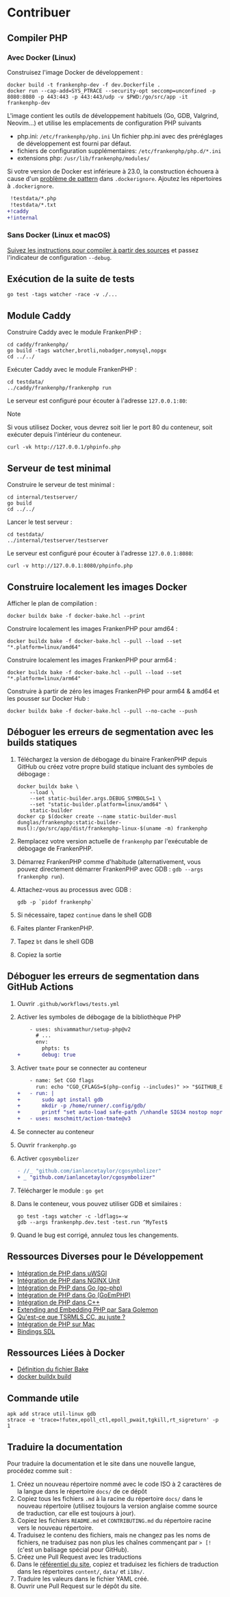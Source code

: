 # Contribuer

## Compiler PHP

### Avec Docker (Linux)

Construisez l'image Docker de développement :

```console
docker build -t frankenphp-dev -f dev.Dockerfile .
docker run --cap-add=SYS_PTRACE --security-opt seccomp=unconfined -p 8080:8080 -p 443:443 -p 443:443/udp -v $PWD:/go/src/app -it frankenphp-dev
```

L'image contient les outils de développement habituels (Go, GDB, Valgrind, Neovim...) et utilise les emplacements de configuration PHP suivants

- php.ini: `/etc/frankenphp/php.ini` Un fichier php.ini avec des préréglages de développement est fourni par défaut.
- fichiers de configuration supplémentaires: `/etc/frankenphp/php.d/*.ini`
- extensions php: `/usr/lib/frankenphp/modules/`

Si votre version de Docker est inférieure à 23.0, la construction échouera à cause d'un [problème de pattern](https://github.com/moby/moby/pull/42676) dans `.dockerignore`. Ajoutez les répertoires à `.dockerignore`.

```patch
 !testdata/*.php
 !testdata/*.txt
+!caddy
+!internal
```

### Sans Docker (Linux et macOS)

[Suivez les instructions pour compiler à partir des sources](compile.md) et passez l'indicateur de configuration `--debug`.

## Exécution de la suite de tests

```console
go test -tags watcher -race -v ./...
```

## Module Caddy

Construire Caddy avec le module FrankenPHP :

```console
cd caddy/frankenphp/
go build -tags watcher,brotli,nobadger,nomysql,nopgx
cd ../../
```

Exécuter Caddy avec le module FrankenPHP :

```console
cd testdata/
../caddy/frankenphp/frankenphp run
```

Le serveur est configuré pour écouter à l'adresse `127.0.0.1:80`:

> [!NOTE]
>
> Si vous utilisez Docker, vous devrez soit lier le port 80 du conteneur, soit exécuter depuis l'intérieur du conteneur.

```console
curl -vk http://127.0.0.1/phpinfo.php
```

## Serveur de test minimal

Construire le serveur de test minimal :

```console
cd internal/testserver/
go build
cd ../../
```

Lancer le test serveur :

```console
cd testdata/
../internal/testserver/testserver
```

Le serveur est configuré pour écouter à l'adresse `127.0.0.1:8080`:

```console
curl -v http://127.0.0.1:8080/phpinfo.php
```

## Construire localement les images Docker

Afficher le plan de compilation :

```console
docker buildx bake -f docker-bake.hcl --print
```

Construire localement les images FrankenPHP pour amd64 :

```console
docker buildx bake -f docker-bake.hcl --pull --load --set "*.platform=linux/amd64"
```

Construire localement les images FrankenPHP pour arm64 :

```console
docker buildx bake -f docker-bake.hcl --pull --load --set "*.platform=linux/arm64"
```

Construire à partir de zéro les images FrankenPHP pour arm64 & amd64 et les pousser sur Docker Hub :

```console
docker buildx bake -f docker-bake.hcl --pull --no-cache --push
```

## Déboguer les erreurs de segmentation avec les builds statiques

1. Téléchargez la version de débogage du binaire FrankenPHP depuis GitHub ou créez votre propre build statique incluant des symboles de débogage :

   ```console
   docker buildx bake \
       --load \
       --set static-builder.args.DEBUG_SYMBOLS=1 \
       --set "static-builder.platform=linux/amd64" \
       static-builder
   docker cp $(docker create --name static-builder-musl dunglas/frankenphp:static-builder-musl):/go/src/app/dist/frankenphp-linux-$(uname -m) frankenphp
   ```

2. Remplacez votre version actuelle de `frankenphp` par l'exécutable de débogage de FrankenPHP.
3. Démarrez FrankenPHP comme d'habitude (alternativement, vous pouvez directement démarrer FrankenPHP avec GDB : `gdb --args frankenphp run`).
4. Attachez-vous au processus avec GDB :

   ```console
   gdb -p `pidof frankenphp`
   ```

5. Si nécessaire, tapez `continue` dans le shell GDB
6. Faites planter FrankenPHP.
7. Tapez `bt` dans le shell GDB
8. Copiez la sortie

## Déboguer les erreurs de segmentation dans GitHub Actions

1. Ouvrir `.github/workflows/tests.yml`
2. Activer les symboles de débogage de la bibliothèque PHP

   ```patch
       - uses: shivammathur/setup-php@v2
         # ...
         env:
           phpts: ts
   +       debug: true
   ```

3. Activer `tmate` pour se connecter au conteneur

   ```patch
       - name: Set CGO flags
         run: echo "CGO_CFLAGS=$(php-config --includes)" >> "$GITHUB_ENV"
   +   - run: |
   +       sudo apt install gdb
   +       mkdir -p /home/runner/.config/gdb/
   +       printf "set auto-load safe-path /\nhandle SIG34 nostop noprint pass" > /home/runner/.config/gdb/gdbinit
   +   - uses: mxschmitt/action-tmate@v3
   ```

4. Se connecter au conteneur
5. Ouvrir `frankenphp.go`
6. Activer `cgosymbolizer`

   ```patch
   - //_ "github.com/ianlancetaylor/cgosymbolizer"
   + _ "github.com/ianlancetaylor/cgosymbolizer"
   ```

7. Télécharger le module : `go get`
8. Dans le conteneur, vous pouvez utiliser GDB et similaires :

   ```console
   go test -tags watcher -c -ldflags=-w
   gdb --args frankenphp.dev.test -test.run ^MyTest$
   ```

9. Quand le bug est corrigé, annulez tous les changements.

## Ressources Diverses pour le Développement

- [Intégration de PHP dans uWSGI](https://github.com/unbit/uwsgi/blob/master/plugins/php/php_plugin.c)
- [Intégration de PHP dans NGINX Unit](https://github.com/nginx/unit/blob/master/src/nxt_php_sapi.c)
- [Intégration de PHP dans Go (go-php)](https://github.com/deuill/go-php)
- [Intégration de PHP dans Go (GoEmPHP)](https://github.com/mikespook/goemphp)
- [Intégration de PHP dans C++](https://gist.github.com/paresy/3cbd4c6a469511ac7479aa0e7c42fea7)
- [Extending and Embedding PHP par Sara Golemon](https://books.google.fr/books?id=zMbGvK17_tYC&pg=PA254&lpg=PA254#v=onepage&q&f=false)
- [Qu'est-ce que TSRMLS_CC, au juste ?](http://blog.golemon.com/2006/06/what-heck-is-tsrmlscc-anyway.html)
- [Intégration de PHP sur Mac](https://gist.github.com/jonnywang/61427ffc0e8dde74fff40f479d147db4)
- [Bindings SDL](https://pkg.go.dev/github.com/veandco/go-sdl2@v0.4.21/sdl#Main)

## Ressources Liées à Docker

- [Définition du fichier Bake](https://docs.docker.com/build/customize/bake/file-definition/)
- [docker buildx build](https://docs.docker.com/engine/reference/commandline/buildx_build/)

## Commande utile

```console
apk add strace util-linux gdb
strace -e 'trace=!futex,epoll_ctl,epoll_pwait,tgkill,rt_sigreturn' -p 1
```

## Traduire la documentation

Pour traduire la documentation et le site dans une nouvelle langue, procédez comme suit :

1. Créez un nouveau répertoire nommé avec le code ISO à 2 caractères de la langue dans le répertoire `docs/` de ce dépôt
2. Copiez tous les fichiers `.md` à la racine du répertoire `docs/` dans le nouveau répertoire (utilisez toujours la version anglaise comme source de traduction, car elle est toujours à jour).
3. Copiez les fichiers `README.md` et `CONTRIBUTING.md` du répertoire racine vers le nouveau répertoire.
4. Traduisez le contenu des fichiers, mais ne changez pas les noms de fichiers, ne traduisez pas non plus les chaînes commençant par `> [!` (c'est un balisage spécial pour GitHub).
5. Créez une Pull Request avec les traductions
6. Dans le [référentiel du site](https://github.com/dunglas/frankenphp-website/tree/main), copiez et traduisez les fichiers de traduction dans les répertoires `content/`, `data/` et `i18n/`.
7. Traduire les valeurs dans le fichier YAML créé.
8. Ouvrir une Pull Request sur le dépôt du site.
